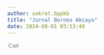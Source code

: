 ```yaml
---
author: sekret.bppkb
title: "Jurnal Borneo Akcaya"
date: 2024-08-01 03:53:49
---
```


<script>
    const items = [
        {
            title: "Jil. 5 No. 1",
            category: "Jurnal Borneo Akcaya Tahun 2019",
            link: "https://drive.google.com/file/d/1DMNE0ODUjM5nYJX1T-ZK1V08SvvwJEO_/view?usp=sharing"
        },
        {
            title: "Jil. 5 No. 2",
            category: "Jurnal Borneo Akcaya Tahun 2019",
            link: "https://drive.google.com/file/d/1LKseL0hu8Nqi9HGevqmt05GEiPFbmE4g/view?usp=sharing"
        },
        {
            title: "Jil. 6 No. 2",
            category: "Jurnal Borneo Akcaya Tahun 2020",
            link: "https://drive.google.com/file/d/1MQrE28gLsJU3nVn3wZ5PkkTwBKpp63Br/view?usp=sharing"
        },
        {
            title: "Jil. 7 No. 1",
            category: "Jurnal Borneo Akcaya Tahun 2021",
            link: "https://drive.google.com/file/d/1VzCm6h0bc06BUhFsoeB8bkZNmwAYKsOg/view?usp=sharing"
        },
        {
            title: "Jil. 7 No. 2",
            category: "Jurnal Borneo Akcaya Tahun 2021",
            link: "https://drive.google.com/file/d/1GOq2pr5eBnkG2X_pDay8JgNRKudzq613/view?usp=sharing"
        },
        {
            title: "Jil. 8 No. 1",
            category: "Jurnal Borneo Akcaya Tahun 2022",
            link: "https://drive.google.com/file/d/1KanOwed1OBe-pAIU4T7E4A4xvnl2wfxf/view?usp=sharing"
        },
        {
            title: "Jil. 8 No. 2",
            category: "Jurnal Borneo Akcaya Tahun 2022",
            link: "https://drive.google.com/file/d/1qfZypsP04nJH9wCuhzA7Ec7df8ZCTFEb/view?usp=sharing"
        },
        {
            title: "Jil. 9 No. 2",
            category: "Jurnal Borneo Akcaya Tahun 2023",
            link: "https://drive.google.com/file/d/1pxQh-OWsvh--VA-kNIf_-jAXjfn1JbSS/view?usp=sharing"
        }
    ];
</script>


<div class="flex justify-between items-center mb-4">
    <div class="flex items-center border-2 border-green-500 rounded-lg p-2 ml-auto">
        <i class="fas fa-search text-green-500 text-xl"></i>
        <input type="text" placeholder="Cari" class="ml-2 text-green-500 text-xl outline-none" style="background: transparent; border: none;" id="searchInput">
        <div class="border-l-2 border-green-500 h-6 mx-4"></div>
        <i class="fas fa-filter text-green-500 text-xl cursor-pointer" id="categoryDropdownToggle"></i>
    </div>
    <div class="relative">
        <div id="categoryDropdown" class="absolute right-0 mt-2 w-48 bg-white border border-gray-300 rounded-lg shadow-lg hidden">
            <div id="categoryList" class="list-none p-0 m-0"></div>
        </div>
    </div>
</div>

<div class="flex flex-wrap justify-start gap-12" id="information-list"></div>

<style>
@media (max-width: 768px) {
    #information-list {
        justify-content: space-around;
    }
}
</style>

<script>
    const container = document.getElementById('information-list');
    const categorySet = new Set();

    function renderItems(filteredItems) {
        container.innerHTML = '';
        if (filteredItems.length === 0) {
            const noResultsDiv = document.createElement('div');
            noResultsDiv.className = 'w-full text-center text-gray-500';
            noResultsDiv.textContent = 'Tidak ada hasil yang cocok';
            container.appendChild(noResultsDiv);
        } else {
            filteredItems.forEach(item => {
                const div = document.createElement('div');
                div.className = 'w-64 bg-white border border-gray-300 rounded-lg overflow-hidden shadow-lg m-2 flex flex-col';
                div.innerHTML = `
                    <div class="flex items-center justify-center w-full h-48 bg-gray-200">
                        <i class="fas fa-file-pdf fa-5x text-red-600"></i>
                    </div>
                    <div class="p-4 bg-green-600 text-white flex-grow">
                        <p class="text-lg font-semibold">${item.title}</p>
                        <div class="flex items-center mt-2">
                            <i class="fas fa-file-alt mr-2"></i>
                            <span class="text-xs">${item.category}</span>
                        </div>
                    </div>
                    <a class="block p-4 bg-green-700 text-white text-center hover:bg-green-800 mt-auto no-underline" href="${item.link}" target="_blank" style="text-decoration: none;">
                        <span class="text-sm font-semibold text-white">
                            Lihat Selengkapnya
                            <i class="fas fa-arrow-right"></i>
                        </span>
                    </a>
                `;
                container.appendChild(div);
            });
        }
    }

    items.forEach(item => {
        categorySet.add(item.category);
    });

    const categoryList = document.getElementById('categoryList');

    const allDiv = document.createElement('div');
    allDiv.className = 'pl-4 p-1 pt-2 hover:bg-gray-100 cursor-pointer text-sm';
    allDiv.textContent = 'All';
    allDiv.addEventListener('click', () => {
        renderItems(items);
        document.getElementById('categoryDropdown').classList.add('hidden');
        document.getElementById('categoryDropdownToggle').classList.remove('text-green-700');
    });
    categoryList.appendChild(allDiv);

    categorySet.forEach(category => {
        const div = document.createElement('div');
        div.className = 'pl-4 p-1 hover:bg-gray-100 cursor-pointer text-sm';
        div.style.overflow = 'hidden';
        div.textContent = category;
        div.addEventListener('click', () => {
            const filteredItems = items.filter(item => item.category === category);
            renderItems(filteredItems);
            document.getElementById('categoryDropdown').classList.add('hidden');
            document.getElementById('categoryDropdownToggle').classList.remove('text-green-700');
        });
        categoryList.appendChild(div);
    });

    document.getElementById('categoryDropdownToggle').addEventListener('click', function(event) {
        const dropdown = document.getElementById('categoryDropdown');
        dropdown.classList.toggle('hidden');
        this.classList.toggle('text-green-700');
        event.stopPropagation();
    });

    document.addEventListener('click', function(event) {
        const dropdown = document.getElementById('categoryDropdown');
        const toggle = document.getElementById('categoryDropdownToggle');
        if (!dropdown.classList.contains('hidden') && !dropdown.contains(event.target) && !toggle.contains(event.target)) {
            dropdown.classList.add('hidden');
            toggle.classList.remove('text-green-700');
        }
    });

    document.getElementById('searchInput').addEventListener('input', function() {
        const searchTerm = this.value.toLowerCase();
        const filteredItems = items.filter(item => item.title.toLowerCase().includes(searchTerm));
        renderItems(filteredItems);
    });

    renderItems(items);
</script>
